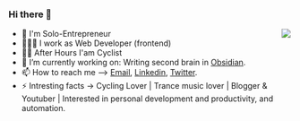 ### Hi there 👋

<img align="right" src="https://github-readme-stats.vercel.app/api?username=bobiko&show_icons=true&theme=synthwave&hide_title=true" />

-   🏢 I'm Solo-Entrepreneur
-   🧑🏻‍💻 I work as Web Developer (frontend)
-   🚴🏻 After Hours I'am Cyclist
-   🔭 I’m currently working on: Writing second brain in [Obsidian](https://obsidian.md/).
-   📫 How to reach me –> [Email](mailto:hello@bobiko.pl), [Linkedin](https://www.linkedin.com/in/bobiko), [Twitter](https://twitter.com/bobiko).
-   ⚡ Intresting facts -> Cycling Lover | Trance music lover | Blogger & Youtuber | Interested in personal development and productivity, and automation.

